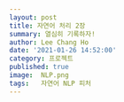 ```yaml
---
layout: post
title: 자연어 처리 2장
summary: 열심히 기록하자!
author: Lee Chang Ho
date: '2021-01-26 14:52:00'
category: 프로젝트
published: true
image:  NLP.png
tags:   자연어 NLP 피처
---
```


####
<!--stackedit_data:
eyJoaXN0b3J5IjpbMTgwNDk3NzUwXX0=
-->